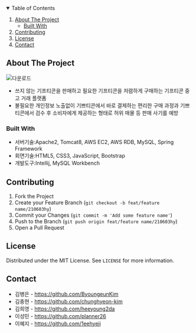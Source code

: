 <!-- TABLE OF CONTENTS -->
<details open="open">
  <summary>Table of Contents</summary>
  <ol>
    <li>
      <a href="#about-the-project">About The Project</a>
      <ul>
        <li><a href="#built-with">Built With</a></li>
      </ul>
    </li>
    <li><a href="#contributing">Contributing</a></li>
    <li><a href="#license">License</a></li>
    <li><a href="#contact">Contact</a></li>
  </ol>
</details>

<!-- ABOUT THE PROJECT -->
## About The Project
![다운로드](https://user-images.githubusercontent.com/67310666/120573888-48f3c200-c459-11eb-8983-9ddf37b5dcc8.png)

* 쓰지 않는 기프티콘을 판매하고 필요한 기프티콘을 저렴하게 구매하는 기프티콘 중고 거래 플랫폼
* 불필요한 개인정보 노출없이 기쁘티콘에서 바로 결제하는 편리한 구매 과정과 기쁘티콘에서 검수 후 소비자에게 제공하는 형태로 허위 매물 등 판매 사기를 예방

### Built With
* 서버기술:Apache2, Tomcat8, AWS EC2, AWS RDB, MySQL, Spring Framework
* 회면기술:HTML5, CSS3, JavaScript, Bootstrap
* 개발도구:Intellij, MySQL Workbench

<!-- CONTRIBUTING -->
## Contributing

1. Fork the Project
2. Create your Feature Branch (`git checkout -b feat/feature name/210603hy`)
3. Commit your Changes (`git commit -m 'Add some feature name'`)
4. Push to the Branch (`git push origin feat/feature name/210603hy`)
5. Open a Pull Request

<!-- LICENSE -->
## License

Distributed under the MIT License. See `LICENSE` for more information.

<!-- CONTACT -->
## Contact

* 김병은 - https://github.com/ByoungeunKim
* 김충현 - https://github.com/chunghyeon-kim
* 김희영 - https://github.com/heeyoung2da
* 이성민 - https://github.com/planner26
* 이혜지 - https://github.com/1eehyeji

